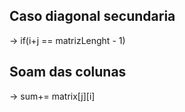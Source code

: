 ## Caso diagonal secundaria

-> if(i+j == matrizLenght - 1)

## Soam das colunas

-> sum+= matrix[j][i]